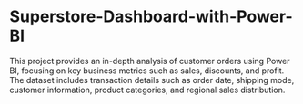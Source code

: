 # Superstore-Dashboard-with-Power-BI
This project provides an in-depth analysis of customer orders using Power BI, focusing on key business metrics such as sales, discounts, and profit. The dataset includes transaction details such as order date, shipping mode, customer information, product categories, and regional sales distribution.

